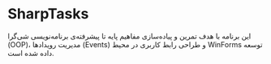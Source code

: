 # SharpTasks
این برنامه با هدف تمرین و پیاده‌سازی مفاهیم پایه تا پیشرفته‌ی برنامه‌نویسی شی‌گرا (OOP)، مدیریت رویدادها (Events) و طراحی رابط کاربری در محیط WinForms توسعه داده شده است.
